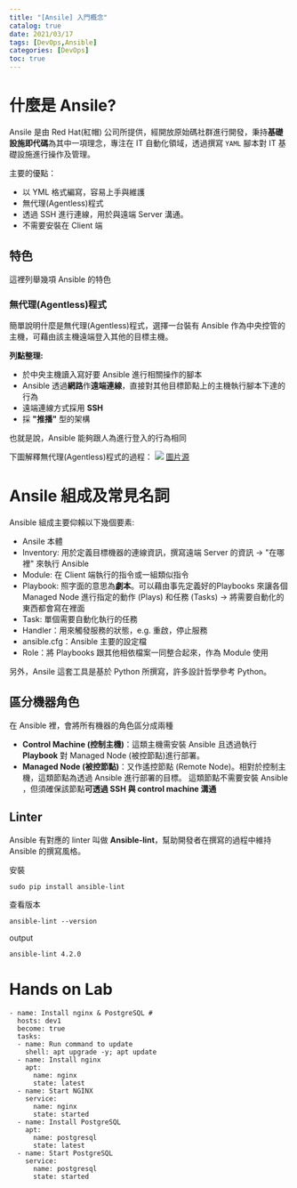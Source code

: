 ```yaml
---
title: "[Ansile] 入門概念"
catalog: true
date: 2021/03/17
tags: [DevOps,Ansible]
categories: [DevOps]
toc: true
---
```

# 什麼是 Ansile?
Ansile 是由 Red Hat(紅帽) 公司所提供，經開放原始碼社群進行開發，秉持**基礎設施即代碼**為其中一項理念，專注在 IT 自動化領域，透過撰寫 `YAML` 腳本對 IT 基礎設施進行操作及管理。

主要的優點：
- 以 YML 格式編寫，容易上手與維護
- 無代理(Agentless)程式
- 透過 SSH 進行連線，用於與遠端 Server 溝通。
- 不需要安裝在 Client 端

<!--more-->
## 特色
這裡列舉幾項 Ansible 的特色
### 無代理(Agentless)程式
簡單說明什麼是無代理(Agentless)程式，選擇一台裝有 Ansible 作為中央控管的主機，可藉由該主機遠端登入其他的目標主機。

**列點整理:**
- 於中央主機讀入寫好要 Ansible 進行相關操作的腳本
- Ansible 透過**網路**作**遠端連線**，直接對其他目標節點上的主機執行腳本下達的行為
- 遠端連線方式採用 **SSH**
- 採 **"推播"** 型的架構

也就是說，Ansible 能夠跟人為進行登入的行為相同

下圖解釋無代理(Agentless)程式的過程：
![](https://i.imgur.com/Jj4fKpt.png)
[圖片源](https://medium.com/@wintonjkt/ansible-101-getting-started-1daaff872b64)

# Ansile 組成及常見名詞
Ansible 組成主要仰賴以下幾個要素:
- Ansile 本體
- Inventory: 用於定義目標機器的連線資訊，撰寫遠端 Server 的資訊 -> "在哪裡" 來執行 Ansible
- Module: 在 Client 端執行的指令或一組類似指令
- Playbook: 照字面的意思為**劇本**。可以藉由事先定義好的Playbooks 來讓各個 Managed Node 進行指定的動作 (Plays) 和任務 (Tasks) -> 將需要自動化的東西都會寫在裡面
- Task: 單個需要自動化執行的任務
- Handler：用來觸發服務的狀態，e.g. 重啟，停止服務
- ansible.cfg：Ansible 主要的設定檔
- Role：將 Playbooks 跟其他相依檔案一同整合起來，作為 Module 使用

另外，Ansile 這套工具是基於 Python 所撰寫，許多設計哲學參考 Python。

## 區分機器角色
在 Ansible 裡，會將所有機器的角色區分成兩種
- **Control Machine (控制主機)**：這類主機需安裝 Ansible 且透過執行 **Playbook** 對 Managed Node (被控節點)進行部署。
- **Managed Node (被控節點)**：又作遙控節點 (Remote Node)。相對於控制主機，這類節點為透過 Ansible 進行部署的目標。 這類節點不需要安裝 Ansible ，但須確保該節點**可透過 SSH 與 control machine 溝通**

## Linter
Ansible 有對應的 linter 叫做 **Ansible-lint**，幫助開發者在撰寫的過程中維持 Ansible 的撰寫風格。

安裝
```bash=
sudo pip install ansible-lint
```
查看版本
```bash=
ansible-lint --version
```
output
```bash=
ansible-lint 4.2.0
```

# Hands on Lab
```yaml=
- name: Install nginx & PostgreSQL # 
  hosts: dev1
  become: true
  tasks:
  - name: Run command to update 
    shell: apt upgrade -y; apt update
  - name: Install nginx
    apt:
      name: nginx
      state: latest
  - name: Start NGINX
    service:
      name: nginx
      state: started
  - name: Install PostgreSQL
    apt:
      name: postgresql
      state: latest
  - name: Start PostgreSQL
    service:
      name: postgresql
      state: started
```
